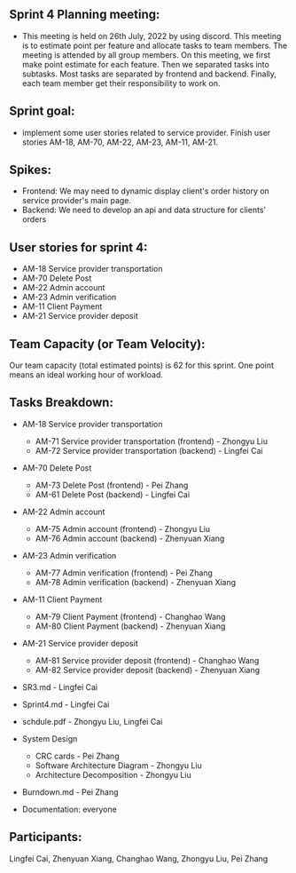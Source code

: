 ## Sprint 4 Planning meeting:

- This meeting is held on 26th July, 2022 by using discord. This meeting is to estimate point per feature and allocate tasks to team members. The meeting is attended by all group members. On this meeting, we first make point estimate for each feature. Then we separated tasks into subtasks. Most tasks are separated by frontend and backend. Finally, each team member get their responsibility to work on.

## Sprint goal:

- implement some user stories related to service provider. Finish user stories AM-18, AM-70, AM-22, AM-23, AM-11, AM-21.

## Spikes:

- Frontend: We may need to dynamic display client's order history on service provider's main page.
- Backend: We need to develop an api and data structure for clients' orders

## User stories for sprint 4:

- AM-18 Service provider transportation
- AM-70 Delete Post
- AM-22 Admin account
- AM-23 Admin verification
- AM-11 Client Payment
- AM-21 Service provider deposit



## Team Capacity (or Team Velocity):

 Our team capacity (total estimated points) is 62 for this sprint. One point means an ideal working hour of workload.

## Tasks Breakdown:

- AM-18 Service provider transportation
  - AM-71 Service provider transportation (frontend) - Zhongyu Liu
  - AM-72 Service provider transportation (backend) - Lingfei Cai
- AM-70 Delete Post
  - AM-73 Delete Post (frontend) - Pei Zhang
  - AM-61 Delete Post (backend) - Lingfei Cai
- AM-22 Admin account
  - AM-75 Admin account (frontend) - Zhongyu Liu
  - AM-76 Admin account (backend) - Zhenyuan Xiang
- AM-23 Admin verification
  - AM-77 Admin verification (frontend) - Pei Zhang
  - AM-78 Admin verification (backend) - Zhenyuan Xiang
- AM-11 Client Payment
  - AM-79 Client Payment (frontend) - Changhao Wang
  - AM-80 Client Payment (backend) - Zhenyuan Xiang
- AM-21 Service provider deposit
  - AM-81 Service provider deposit (frontend) - Changhao Wang
  - AM-82 Service provider deposit (backend) - Zhenyuan Xiang


- SR3.md - Lingfei Cai
- Sprint4.md - Lingfei Cai
- schdule.pdf - Zhongyu Liu, Lingfei Cai
- System Design
  - CRC cards - Pei Zhang
  - Software Architecture Diagram - Zhongyu Liu
  - Architecture Decomposition - Zhongyu Liu
- Burndown.md - Pei Zhang
- Documentation: everyone

## **Participants**: 

Lingfei Cai, Zhenyuan Xiang, Changhao Wang, Zhongyu Liu, Pei Zhang
